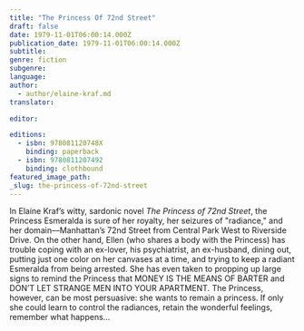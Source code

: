 ```yaml
---
title: "The Princess Of 72nd Street"
draft: false
date: 1979-11-01T06:00:14.000Z
publication_date: 1979-11-01T06:00:14.000Z
subtitle:
genre: fiction
subgenre:
language:
author:
  - author/elaine-kraf.md
translator:

editor:

editions:
  - isbn: 978081120748X
    binding: paperback
  - isbn: 9780811207492
    binding: clothbound
featured_image_path:
_slug: the-princess-of-72nd-street
---
```


In Elaine Kraf’s witty, sardonic novel _The Princess of 72nd Street_, the Princess Esmeralda is sure of her royalty, her seizures of "radiance," and her domain––Manhattan’s 72nd Street from Central Park West to Riverside Drive. On the other hand, Ellen (who shares a body with the Princess) has trouble coping with an ex-lover, his psychiatrist, an ex-husband, dining out, putting just one color on her canvases at a time, and trying to keep a radiant Esmeralda from being arrested. She has even taken to propping up large signs to remind the Princess that MONEY IS THE MEANS OF BARTER and DON’T LET STRANGE MEN INTO YOUR APARTMENT. The Princess, however, can be most persuasive: she wants to remain a princess. If only she could learn to control the radiances, retain the wonderful feelings, remember what happens…

